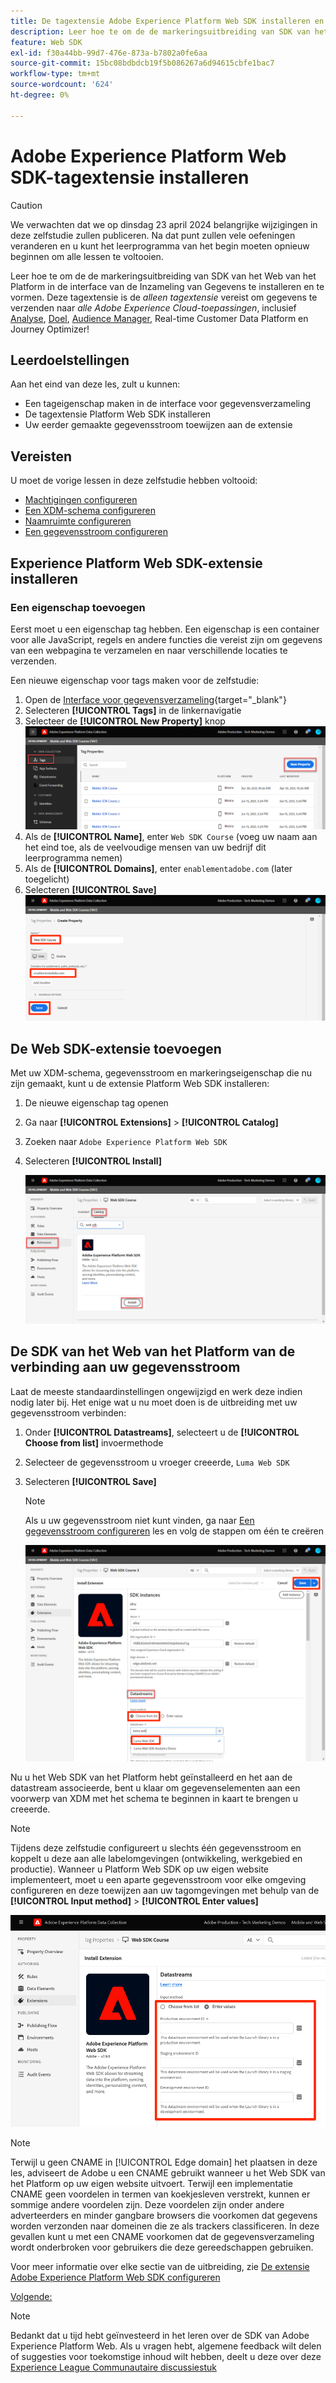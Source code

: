 ```yaml
---
title: De tagextensie Adobe Experience Platform Web SDK installeren en configureren
description: Leer hoe te om de de markeringsuitbreiding van SDK van het Web van het Platform in de interface van de Inzameling van Gegevens te installeren en te vormen. Deze les maakt deel uit van de Zelfstudie Adobe Experience Cloud met Web SDK implementeren.
feature: Web SDK
exl-id: f30a44bb-99d7-476e-873a-b7802a0fe6aa
source-git-commit: 15bc08bdbdcb19f5b086267a6d94615cbfe1bac7
workflow-type: tm+mt
source-wordcount: '624'
ht-degree: 0%

---
```


# Adobe Experience Platform Web SDK-tagextensie installeren


>[!CAUTION]
>
>We verwachten dat we op dinsdag 23 april 2024 belangrijke wijzigingen in deze zelfstudie zullen publiceren. Na dat punt zullen vele oefeningen veranderen en u kunt het leerprogramma van het begin moeten opnieuw beginnen om alle lessen te voltooien.

Leer hoe te om de de markeringsuitbreiding van SDK van het Web van het Platform in de interface van de Inzameling van Gegevens te installeren en te vormen. Deze tagextensie is de _alleen tagextensie_ vereist om gegevens te verzenden naar _alle Adobe Experience Cloud-toepassingen_, inclusief [Analyse](setup-analytics.md), [Doel](setup-target.md), [Audience Manager](setup-audience-manager.md), Real-time Customer Data Platform en Journey Optimizer!

## Leerdoelstellingen

Aan het eind van deze les, zult u kunnen:

* Een tageigenschap maken in de interface voor gegevensverzameling
* De tagextensie Platform Web SDK installeren
* Uw eerder gemaakte gegevensstroom toewijzen aan de extensie

## Vereisten

U moet de vorige lessen in deze zelfstudie hebben voltooid:

* [Machtigingen configureren](configure-permissions.md)
* [Een XDM-schema configureren](configure-schemas.md)
* [Naamruimte configureren](configure-identities.md)
* [Een gegevensstroom configureren](configure-datastream.md)

## Experience Platform Web SDK-extensie installeren

### Een eigenschap toevoegen

Eerst moet u een eigenschap tag hebben. Een eigenschap is een container voor alle JavaScript, regels en andere functies die vereist zijn om gegevens van een webpagina te verzamelen en naar verschillende locaties te verzenden.

Een nieuwe eigenschap voor tags maken voor de zelfstudie:

1. Open de [Interface voor gegevensverzameling](https://launch.adobe.com/){target="_blank"}
1. Selecteren **[!UICONTROL Tags]** in de linkernavigatie
1. Selecteer de **[!UICONTROL New Property]** knop
   ![Een nieuwe eigenschap toevoegen](assets/websdk-property-addNewProperty.png)
1. Als de **[!UICONTROL Name]**, enter `Web SDK Course` (voeg uw naam aan het eind toe, als de veelvoudige mensen van uw bedrijf dit leerprogramma nemen)
1. Als de **[!UICONTROL Domains]**, enter `enablementadobe.com` (later toegelicht)
1. Selecteren **[!UICONTROL Save]**
   ![Eigendomsdetails](assets/websdk-property-propertyDetails.png)

## De Web SDK-extensie toevoegen

Met uw XDM-schema, gegevensstroom en markeringseigenschap die nu zijn gemaakt, kunt u de extensie Platform Web SDK installeren:

1. De nieuwe eigenschap tag openen
1. Ga naar **[!UICONTROL Extensions]** > **[!UICONTROL Catalog]**
1. Zoeken naar `Adobe Experience Platform Web SDK`
1. Selecteren **[!UICONTROL Install]**

   ![Web SDK-extensie installeren](assets/extension-platform-web-sdk.jpg)


## De SDK van het Web van het Platform van de verbinding aan uw gegevensstroom

Laat de meeste standaardinstellingen ongewijzigd en werk deze indien nodig later bij. Het enige wat u nu moet doen is de uitbreiding met uw gegevensstroom verbinden:

1. Onder **[!UICONTROL Datastreams]**, selecteert u de **[!UICONTROL Choose from list]** invoermethode
1. Selecteer de gegevensstroom u vroeger creeerde, `Luma Web SDK`
1. Selecteren **[!UICONTROL Save]**
   >[!NOTE]
   >
   > Als u uw gegevensstroom niet kunt vinden, ga naar [Een gegevensstroom configureren](configure-datastream.md) les en volg de stappen om één te creëren

   ![Gegevensstroom selecteren](assets/extension-luma-web-sdk-datastream-extension.png)

Nu u het Web SDK van het Platform hebt geïnstalleerd en het aan de datastream associeerde, bent u klaar om gegevenselementen aan een voorwerp van XDM met het schema te beginnen in kaart te brengen u creeerde.

>[!NOTE]
>
>Tijdens deze zelfstudie configureert u slechts één gegevensstroom en koppelt u deze aan alle labelomgevingen (ontwikkeling, werkgebied en productie). Wanneer u Platform Web SDK op uw eigen website implementeert, moet u een aparte gegevensstroom voor elke omgeving configureren en deze toewijzen aan uw tagomgevingen met behulp van de **[!UICONTROL Input method]** > **[!UICONTROL Enter values]**
>
>![Gegevensstroom selecteren](assets/extension-luma-web-sdk-datastream-extension-enterValues.png)

>[!NOTE]
>
>Terwijl u geen CNAME in [!UICONTROL Edge domain] het plaatsen in deze les, adviseert de Adobe u een CNAME gebruikt wanneer u het Web SDK van het Platform op uw eigen website uitvoert. Terwijl een implementatie CNAME geen voordelen in termen van koekjesleven verstrekt, kunnen er sommige andere voordelen zijn. Deze voordelen zijn onder andere adverteerders en minder gangbare browsers die voorkomen dat gegevens worden verzonden naar domeinen die ze als trackers classificeren. In deze gevallen kunt u met een CNAME voorkomen dat de gegevensverzameling wordt onderbroken voor gebruikers die deze gereedschappen gebruiken.

Voor meer informatie over elke sectie van de uitbreiding, zie [De extensie Adobe Experience Platform Web SDK configureren](https://experienceleague.adobe.com/docs/experience-platform/edge/extension/web-sdk-extension-configuration.html)



[Volgende: ](create-data-elements.md)

>[!NOTE]
>
>Bedankt dat u tijd hebt geïnvesteerd in het leren over de SDK van Adobe Experience Platform Web. Als u vragen hebt, algemene feedback wilt delen of suggesties voor toekomstige inhoud wilt hebben, deelt u deze over deze [Experience League Communautaire discussiestuk](https://experienceleaguecommunities.adobe.com/t5/adobe-experience-platform-launch/tutorial-discussion-implement-adobe-experience-cloud-with-web/td-p/444996)
